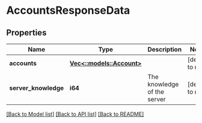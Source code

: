 # AccountsResponseData

## Properties
Name | Type | Description | Notes
------------ | ------------- | ------------- | -------------
**accounts** | [**Vec<::models::Account>**](Account.md) |  | [default to null]
**server_knowledge** | **i64** | The knowledge of the server | [default to null]

[[Back to Model list]](../README.md#documentation-for-models) [[Back to API list]](../README.md#documentation-for-api-endpoints) [[Back to README]](../README.md)


